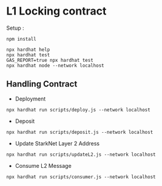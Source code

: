 # L1 Locking contract

Setup : 

```shell
npm install

npx hardhat help
npx hardhat test
GAS_REPORT=true npx hardhat test
npx hardhat node --network localhost
```

## Handling Contract

- Deployment

```
npx hardhat run scripts/deploy.js --network localhost
```

- Deposit

```
npx hardhat run scripts/deposit.js --network localhost
```

- Update StarkNet Layer 2 Address

```
npx hardhat run scripts/updateL2.js --network localhost
```

- Consume L2 Message

```
npx hardhat run scripts/consumer.js --network localhost
```